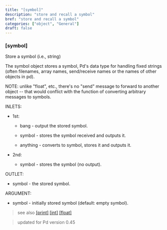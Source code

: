 ```yaml
---
title: "[symbol]"
description: "store and recall a symbol"
bref: "store and recall a symbol"
categories: ["object", "General"]
draft: false
---
```


### [symbol] 

Store a symbol (i.e., string)

The symbol object stores a symbol,  Pd's data type for handling fixed strings (often filenames,  array names,  send/receive names or the names of other objects in pd).

NOTE: unlike "float",  etc.,  there's no "send" message to forward to another object -- that would conflict with the function of converting arbitrary messages to symbols.

INLETS:

- 1st:

  - bang - output the stored symbol.

  - symbol - stores the symbol received and outputs it.

  - anything - converts to symbol,  stores it and outputs it.

- 2nd:

  - symbol - stores the symbol (no output).

OUTLET:

- symbol - the stored symbol.

ARGUMENT:

- symbol - initially stored symbol (default: empty symbol).


> see also [[print]](../print) [[int]](../int) [[float]](../float) 
 
> updated for Pd version 0.45
